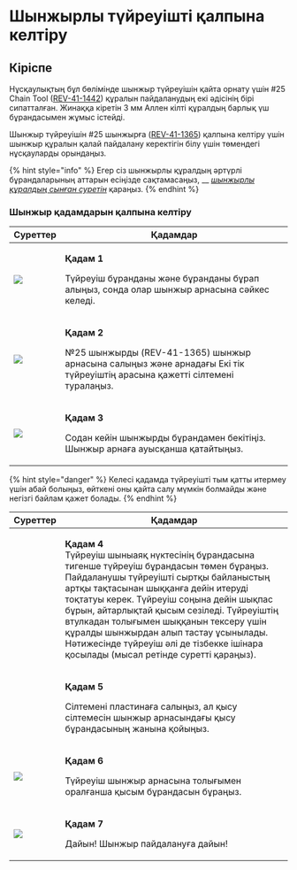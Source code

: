 # Шынжырлы түйреуішті қалпына келтіру

## Кіріспе

Нұсқаулықтың бұл бөлімінде шынжыр түйреуішін қайта орнату үшін #25 Chain Tool ([REV-41-1442](https://www.revrobotics.com/rev-41-1442/)) құралын пайдаланудың екі әдісінің бірі сипатталған. Жинаққа кіретін 3 мм Аллен кілті құралдың барлық үш бұрандасымен жұмыс істейді.

Шынжыр түйреуішін #25 шынжырға ([REV-41-1365](https://www.revrobotics.com/rev-41-1365/)) қалпына келтіру үшін шынжыр құралын қалай пайдалану керектігін білу үшін төмендегі нұсқауларды орындаңыз.

{% hint style="info" %}
Егер сіз шынжырлы құралдың әртүрлі бұрандаларының аттарын есіңізде сақтамасаңыз, __ [_шынжырлы құралдың сынған суретін_](https://github.com/hectoxor/transhitlation/blob/main/dvizhenie/sprokety-i-cepi/chain-tool/broken-reference/README.md) қараңыз.
{% endhint %}

### Шынжыр қадамдарын қалпына келтіру

| Суреттер                                                                                                                                                                                   | Қадамдар                                                                                                                                                        |
| ------------------------------------------------------------------------------------------------------------------------------------------------------------------------------------------ | --------------------------------------------------------------------------------------------------------------------------------------------------------------- |
| ![](https://2589213514-files.gitbook.io/\~/files/v0/b/gitbook-legacy-files/o/assets%2F15mm%2F-M8HeUvYNA-VVA3OyqfO%2F-M8HfLAAC9f2Q8-xdnPI%2F8.jpeg?generation=1590524995430577\&alt=media)  | <p><strong>Қадам 1</strong></p><p>Түйреуіш бұранданы және бұранданы бұрап алыңыз, сонда олар шынжыр арнасына сәйкес келеді.</p>                                 |
| ![](https://2589213514-files.gitbook.io/\~/files/v0/b/gitbook-legacy-files/o/assets%2F15mm%2F-M8HeUvYNA-VVA3OyqfO%2F-M8HfLABr\_-LAtaMM4s1%2F9.jpeg?generation=1590524995408895\&alt=media) | <p><strong>Қадам 2</strong></p><p>№25 шынжырды (REV-41-1365) шынжыр арнасына салыңыз және арнадағы Екі тік түйреуіштің арасына қажетті сілтемені туралаңыз.</p> |
| ![](https://2589213514-files.gitbook.io/\~/files/v0/b/gitbook-legacy-files/o/assets%2F15mm%2F-M8HeUvYNA-VVA3OyqfO%2F-M8HfLAC6a6OkGtRtHnJ%2F10.jpeg?generation=1590524995392102\&alt=media) | <p><strong>Қадам 3</strong></p><p>Содан кейін шынжырды бұрандамен бекітіңіз. Шынжыр арнаға ауысқанша қатайтыңыз.</p>                                            |

{% hint style="danger" %}
Келесі қадамда түйреуішті тым қатты итермеу үшін абай болыңыз, өйткені оны қайта салу мүмкін болмайды және негізгі байлам қажет болады.
{% endhint %}

| Суреттер                                                                                                                                                                                                                                                                                                                                           | **Қадамдар**                                                                                                                                                                                                                                                                                                                                                                                                                                                                                   |
| -------------------------------------------------------------------------------------------------------------------------------------------------------------------------------------------------------------------------------------------------------------------------------------------------------------------------------------------------- | ---------------------------------------------------------------------------------------------------------------------------------------------------------------------------------------------------------------------------------------------------------------------------------------------------------------------------------------------------------------------------------------------------------------------------------------------------------------------------------------------- |
| <img src="https://github.com/hectoxor/transhitlation/blob/main/dvizhenie/sprokety-i-cepi/chain-tool/https:/2589213514-files.gitbook.%20io/~/files/v0/b/gitbook-legacy-files/o/assets/-M5yw0n8IneF5-9ybLjT/-M8YJRcC-3fJjCpgwlMo/-M8kNClHmNdVvmHxGxCe/assets_15mm_-M8HeUvYNA-VVA3OyqfO_-M8HfLADOCmUwqXm4w7l_11.%20jpeg" alt="" data-size="original"> | <p><strong>Қадам 4</strong><br><strong></strong>Түйреуіш шыныаяқ нүктесінің бұрандасына тигенше түйреуіш бұрандасын төмен бұраңыз. Пайдаланушы түйреуішті сыртқы байланыстың артқы тақтасынан шыққанға дейін итеруді тоқтатуы керек. Түйреуіш соңына дейін шықпас бұрын, айтарлықтай қысым сезіледі. Түйреуіштің втулкадан толығымен шыққанын тексеру үшін құралды шынжырдан алып тастау ұсынылады. Нәтижесінде түйреуіш әлі де тізбекке ішінара қосылады (мысал ретінде суретті қараңыз).</p> |
| <img src="https://https/2589213514-files.gitbook.io/~/files/v0/b/gitbook-legacy-files/o/assets/-M5yw0n8IneF5-9ybLjT/-M8YJRcC-3fJjCpgwlMo/-M8kMkPaUGJdI-lbu7PN/image.png" alt="" data-size="original">                                                                                                                                              | <p><strong>Қадам 5</strong></p><p>Сілтемені пластинаға салыңыз, ал қысу сілтемесін шынжыр арнасындағы қысу бұрандасының жанына қойыңыз.</p>                                                                                                                                                                                                                                                                                                                                                    |
| ![](https://2589213514-files.gitbook.io/\~/files/v0/b/gitbook-legacy-files/o/assets%2F15mm%2F-M8HeUvYNA-VVA3OyqfO%2F-M8HfLAFYHsF6JXAEbX3%2F13.jpeg?generation=1590524995420480\&alt=media)                                                                                                                                                         | <p><strong>Қадам 6</strong></p><p>Түйреуіш шынжыр арнасына толығымен оралғанша қысым бұрандасын бұраңыз.</p>                                                                                                                                                                                                                                                                                                                                                                                   |
| ![](https://2589213514-files.gitbook.io/\~/files/v0/b/gitbook-legacy-files/o/assets%2F15mm%2F-M8HeUvYNA-VVA3OyqfO%2F-M8HfLAG8bvhM6Ul5ZFS%2F14.jpeg?generation=1590524995441052\&alt=media)                                                                                                                                                         | <p><strong>Қадам 7</strong></p><p>Дайын! Шынжыр пайдалануға дайын!</p>                                                                                                                                                                                                                                                                                                                                                                                                                         |
